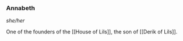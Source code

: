 ### Annabeth
*she/her*

One of the founders of the [[House of Lils]], the son of [[Derik of Lils]].

